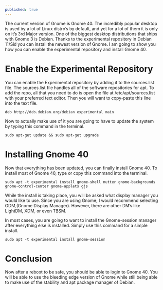 ```yaml
---
published: true
---
```

The current version of Gnome is Gnome 40. The incredibly popular desktop is used by a lot of Linux distro’s by default, and yet for a lot of them it is only on it’s 3rd Major version. One of the biggest desktop distributions that ships with Gnome 3 is Debian. Thanks to the experimental repository in Debian 11/Sid you can install the newest version of Gnome. I am going to show you how you can enable the experimental repository and install Gnome 40. 

# Enable the Experimental Repository 

You can enable the Experimental repository by adding it to the sources.list file. The sources.list file handles all of the software repositories for apt. To add the repo, all that you need to do is open the file at /etc/apt/sources.list with your preferred text editor. Then you will want to copy-paste this line into the text file. 

	deb http://deb.debian.org/debian experimental main

Now to actually make use of it you are going to have to update the system by typing this command in the terminal. 

	sudo apt-get update && sudo apt-get upgrade

# Installing Gnome 40

Now that everything has been updated, you can finally install Gnome 40. To install most of Gnome 40, type or copy this command into the terminal. 

	sudo apt -t experimental install gnome-shell mutter gnome-backgrounds gnome-control-center gnome-applets gjs

While the install is taking place, you will be asked what display manager you would like to use. Since you are using Gnome, I would recommend selecting GDM,(Gnome Display Manager). However, there are other DM’s like LightDM, XDM, or even TBSM. 

In most cases, you are going to want to install the Gnome-session manager after everything else is installed. Simply use this command for a simple install. 

	sudo apt -t experimental install gnome-session

# Conclusion 

Now after a reboot to be safe, you should be able to login to Gnome 40. You will be able to use the bleeding edge version of Gnome while still being able to make use of the stability and apt package manager of Debian.
